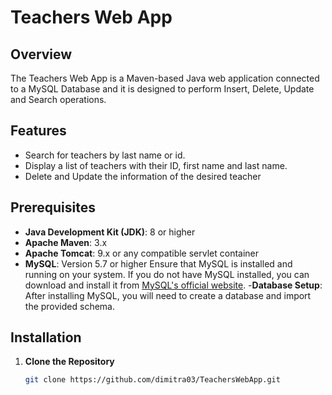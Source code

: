 # Teachers Web App

## Overview

The Teachers Web App is a Maven-based Java web application connected to a MySQL Database and it is designed to perform Insert, Delete, Update and Search operations.

## Features

- Search for teachers by last name or id.
- Display a list of teachers with their ID, first name and last name.
- Delete and Update the information of the desired teacher

## Prerequisites

- **Java Development Kit (JDK)**: 8 or higher
- **Apache Maven**: 3.x
- **Apache Tomcat**: 9.x or any compatible servlet container
- **MySQL**: Version 5.7 or higher
  Ensure that MySQL is installed and running on your system. If you do not have MySQL installed, you can download and install it from [MySQL's official website](https://dev.mysql.com/downloads/mysql/).
-**Database Setup**: After installing MySQL, you will need to create a database and import the provided schema.
  
## Installation

1. **Clone the Repository**

   ```bash
   git clone https://github.com/dimitra03/TeachersWebApp.git
